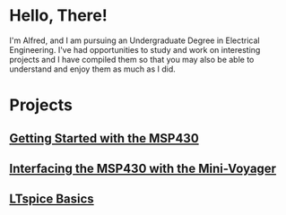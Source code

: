 # Hello, There!
I'm Alfred, and I am pursuing an Undergraduate Degree in Electrical Engineering.
I've had opportunities to study and work on interesting projects and I have compiled them so that you may also be able to understand and enjoy them as much as I did.  

# Projects
## [Getting Started with the MSP430](https://alfy7.github.io/MSP430-Launchpad-Examples/) 
## [Interfacing the MSP430 with the Mini-Voyager](https://alfy7.github.io/Mini-Voyager-Interfacing/)
## [LTspice Basics](https://alfy7.github.io/LTspice-Basics/)
